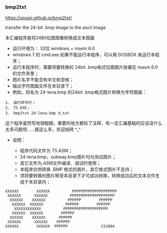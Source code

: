 ### bmp2txt

https://xpsair.github.io/bmp2txt/

transfer the 24-bit .bmp image to the ascii image

本汇编程序是将24Bit位图图像转换成文本图画

- 运行环境为： 32位 windows + masm 6.0
- windows 7 的 cmd.exe 如果不能运行本程序，可以用 DOSBOX 来运行本程序；
- 运行本程序时，需要将要转换的 24bit .bmp格式位图图片放置在 masm 6.0 的文件夹里；
- 图片名字不能含有中文和空格；
- 输出字符图画文件在本目录下；
- 例如，将名为 24-lena.bmp 的24bit .bmp格式图片转换为字符图画：
 ```
 1、 运行命令行；
 2、 T5.EXE；
 3、 bmp2txt 24-lena.bmp d.txt
```
这个程序虽然写地很粗糙，重要的地方都标了注释，有一定汇编基础的应该没什么太多问题吧……就这么多，欢迎拍砖 ^_^

- 说明：

  - 程序代码文件为 T5.ASM；
  - 24-lena.bmp，subway.bmp图片均为测试图片；
  - 其它文件为.ASM文件编译、调试时使用；
  - 本程序仅供转换 .BMP 格式的图片，其它格式图片不支持；
  - 须将要转换的图片移至本目录下才可成功转换，转换成功后的文本文件生成于本目录内；
```
XXXXXX        XXXXXX          PPPPPPPPPPPPPPPPPPPP
 XXXXXX      XXXXXX          PPPPPPPPPPPPPPPPPPPP
  XXXXXX    XXXXXX          PPPPPP        PPPPPP
   XXXXXX  XXXXXX          PPPPPP        PPPPPP
    XXXXXXXXXXXX          PPPPPPPPPPPPPPPPPPPP
   XXXXXX  XXXXXX        PPPPPP
  XXXXXX    XXXXXX      PPPPPP
 XXXXXX      XXXXXX    PPPPPP
XXXXXX        XXXXXX  PPPPPP               CS1004
```
